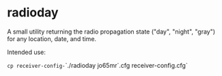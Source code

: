 # radioday
A small utility returning the radio propagation state ("day", "night", "gray") for any location, date, and time.

Intended use:

`cp receiver-config-`\`./radioday jo65mr\`.cfg receiver-config.cfg`

